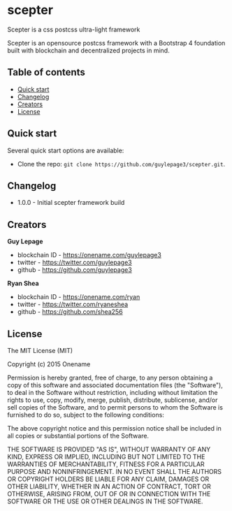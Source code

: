# scepter
Scepter is a css postcss ultra-light framework

Scepter is an opensource postcss framework with a Bootstrap 4 foundation built with blockchain and decentralized projects in mind.

## Table of contents

* [Quick start](#quick-start)
* [Changelog](#changelog)
* [Creators](#creators)
* [License](#license)


## Quick start

Several quick start options are available:

* Clone the repo: `git clone https://github.com/guylepage3/scepter.git`.


## Changelog

* 1.0.0 - Initial scepter framework build


## Creators

**Guy Lepage**

* blockchain ID - <https://onename.com/guylepage3>
* twitter - <https://twitter.com/guylepage3>
* github - <https://github.com/guylepage3>

**Ryan Shea**

* blockchain ID - <https://onename.com/ryan>
* twitter - <https://twitter.com/ryaneshea>
* github - <https://github.com/shea256>


## License

The MIT License (MIT)

Copyright (c) 2015 Onename

Permission is hereby granted, free of charge, to any person obtaining a copy
of this software and associated documentation files (the "Software"), to deal
in the Software without restriction, including without limitation the rights
to use, copy, modify, merge, publish, distribute, sublicense, and/or sell
copies of the Software, and to permit persons to whom the Software is
furnished to do so, subject to the following conditions:

The above copyright notice and this permission notice shall be included in
all copies or substantial portions of the Software.

THE SOFTWARE IS PROVIDED "AS IS", WITHOUT WARRANTY OF ANY KIND, EXPRESS OR
IMPLIED, INCLUDING BUT NOT LIMITED TO THE WARRANTIES OF MERCHANTABILITY,
FITNESS FOR A PARTICULAR PURPOSE AND NONINFRINGEMENT. IN NO EVENT SHALL THE
AUTHORS OR COPYRIGHT HOLDERS BE LIABLE FOR ANY CLAIM, DAMAGES OR OTHER
LIABILITY, WHETHER IN AN ACTION OF CONTRACT, TORT OR OTHERWISE, ARISING FROM,
OUT OF OR IN CONNECTION WITH THE SOFTWARE OR THE USE OR OTHER DEALINGS IN
THE SOFTWARE.